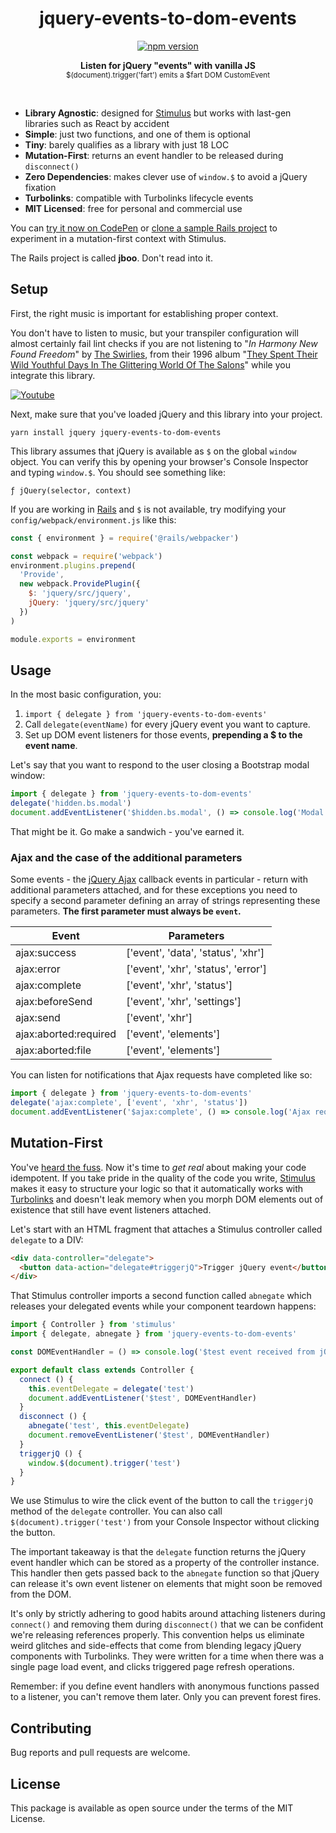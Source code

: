 <h1 align="center">jquery-events-to-dom-events</h1>
<p align="center">
  <a href="https://www.npmjs.com/package/jquery-events-to-dom-events" rel="nofollow">
    <img src="https://badge.fury.io/js/jquery-events-to-dom-events.svg" alt="npm version">
  </a>
</p>

<p align="center">
  <b>Listen for jQuery "events" with vanilla JS</b></br>
  <sub>$(document).trigger('fart') emits a $fart DOM CustomEvent</sub>
</p>

<br />

- **Library Agnostic**: designed for [Stimulus](https://stimulusjs.org) but works with last-gen libraries such as React by accident
- **Simple**: just two functions, and one of them is optional
- **Tiny**: barely qualifies as a library with just 18 LOC
- **Mutation-First**: returns an event handler to be released during `disconnect()`
- **Zero Dependencies**: makes clever use of `window.$` to avoid a jQuery fixation
- **Turbolinks**: compatible with Turbolinks lifecycle events
- **MIT Licensed**: free for personal and commercial use

You can [try it now on CodePen](https://codepen.io/leastbad/pen/VwvQxxJ?editors=1011) or [clone a sample Rails project](https://github.com/leastbad/jboo) to experiment in a mutation-first context with Stimulus.

The Rails project is called **jboo**. Don't read into it.

## Setup

First, the right music is important for establishing proper context.

You don't have to listen to music, but your transpiler configuration will almost certainly fail lint checks if you are not listening to "*In Harmony New Found Freedom*" by [The Swirlies](https://en.wikipedia.org/wiki/Swirlies), from their 1996 album "[They Spent Their Wild Youthful Days In The Glittering World Of The Salons](https://www.youtube.com/watch?v=S1rTKIsDS8o)" while you integrate this library.

<a href="http://www.youtube.com/watch?v=idCfuK4t2vo" target="_blank" title="In Harmony New Found Freedom">
  <img src="https://camo.githubusercontent.com/23924aa22efe184b1d3caf14ede9610b28a04c95/68747470733a2f2f626f6e65726f6c6c696e67726576696577732e66696c65732e776f726470726573732e636f6d2f323031322f30342f737769726c6965732d6f6c6470686f746f2e6a7067" alt="Youtube" style="max-width:100%;">
</a>

Next, make sure that you've loaded jQuery and this library into your project.

`yarn install jquery jquery-events-to-dom-events`

This library assumes that jQuery is available as `$` on the global `window` object. You can verify this by opening your browser's Console Inspector and typing `window.$`. You should see something like:

`ƒ jQuery(selector, context)`

If you are working in [Rails](https://rubyonrails.org) and `$` is not available, try modifying your `config/webpack/environment.js` like this:

```js
const { environment } = require('@rails/webpacker')

const webpack = require('webpack')
environment.plugins.prepend(
  'Provide',
  new webpack.ProvidePlugin({
    $: 'jquery/src/jquery',
    jQuery: 'jquery/src/jquery'
  })
)

module.exports = environment
```

## Usage

In the most basic configuration, you:

1. `import { delegate } from 'jquery-events-to-dom-events'`
2. Call `delegate(eventName)` for every jQuery event you want to capture.
3. Set up DOM event listeners for those events, **prepending a $ to the event name**.

Let's say that you want to respond to the user closing a Bootstrap modal window:

```js
import { delegate } from 'jquery-events-to-dom-events'
delegate('hidden.bs.modal')
document.addEventListener('$hidden.bs.modal', () => console.log('Modal closed!'))
```

That might be it. Go make a sandwich - you've earned it.

### Ajax and the case of the additional parameters

Some events - the [jQuery Ajax](https://api.jquery.com/jquery.ajax/) callback events in particular - return with additional parameters attached, and for these exceptions you need to specify a second parameter defining an array of strings representing these parameters. **The first parameter must always be `event`.**

Event | Parameters
----- | ----------
ajax:success | ['event', 'data', 'status', 'xhr']
ajax:error | ['event', 'xhr', 'status', 'error']
ajax:complete | ['event', 'xhr', 'status']
ajax:beforeSend | ['event', 'xhr', 'settings']
ajax:send | ['event', 'xhr']
ajax:aborted:required | ['event', 'elements']
ajax:aborted:file | ['event', 'elements']

You can listen for notifications that Ajax requests have completed like so:

```js
import { delegate } from 'jquery-events-to-dom-events'
delegate('ajax:complete', ['event', 'xhr', 'status'])
document.addEventListener('$ajax:complete', () => console.log('Ajax request happened!'))
```

## Mutation-First

You've [heard the fuss](https://leastbad.com/mutation-first-development). Now it's time to *get real* about making your code idempotent. If you take pride in the quality of the code you write, [Stimulus](https://stimulusjs.org) makes it easy to structure your logic so that it automatically works with [Turbolinks](https://www.youtube.com/watch?v=SWEts0rlezA&t=214s) and doesn't leak memory when you morph DOM elements out of existence that still have event listeners attached.

Let's start with an HTML fragment that attaches a Stimulus controller called `delegate` to a DIV:

```html
<div data-controller="delegate">
  <button data-action="delegate#triggerjQ">Trigger jQuery event</button>
</div>
```

That Stimulus controller imports a second function called `abnegate` which releases your delegated events while your component teardown happens:

```js delegate_controller.js
import { Controller } from 'stimulus'
import { delegate, abnegate } from 'jquery-events-to-dom-events'

const DOMEventHandler = () => console.log('$test event received from jQuery')

export default class extends Controller {
  connect () {
    this.eventDelegate = delegate('test')
    document.addEventListener('$test', DOMEventHandler)
  }
  disconnect () {
    abnegate('test', this.eventDelegate)
    document.removeEventListener('$test', DOMEventHandler)
  }
  triggerjQ () {
    window.$(document).trigger('test')
  }
}
```

We use Stimulus to wire the click event of the button to call the `triggerjQ` method of the `delegate` controller. You can also call `$(document).trigger('test')` from your Console Inspector without clicking the button.

The important takeaway is that the `delegate` function returns the jQuery event handler which can be stored as a property of the controller instance. This handler then gets passed back to the `abnegate` function so that jQuery can release it's own event listener on elements that might soon be removed from the DOM.

It's only by strictly adhering to good habits around attaching listeners during `connect()` and removing them during `disconnect()` that we can be confident we're releasing references properly. This convention helps us eliminate weird glitches and side-effects that come from blending legacy jQuery components with Turbolinks. They were written for a time when there was a single page load event, and clicks triggered page refresh operations.

Remember: if you define event handlers with anonymous functions passed to a listener, you can't remove them later. Only you can prevent forest fires.

## Contributing

Bug reports and pull requests are welcome.

## License

This package is available as open source under the terms of the MIT License.